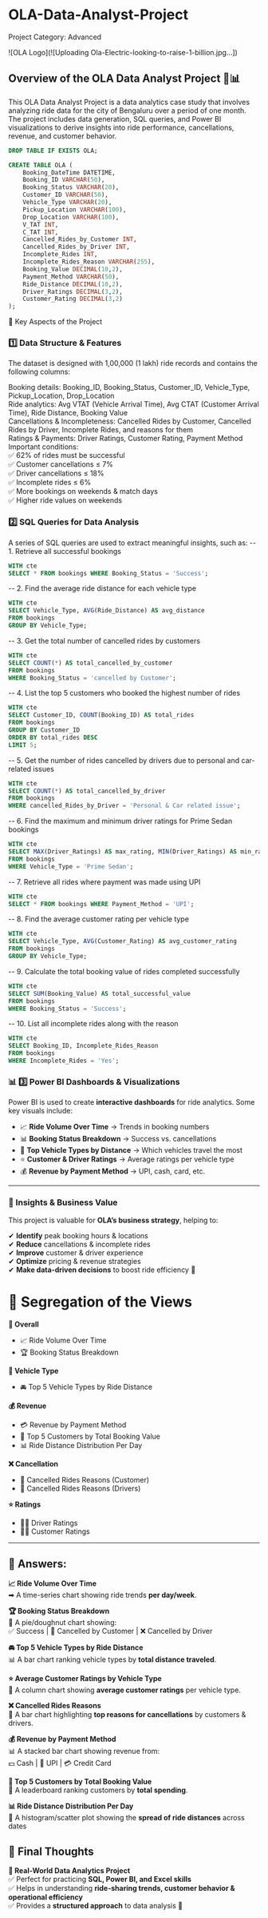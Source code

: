# OLA-Data-Analyst-Project 
Project Category: Advanced

![OLA Logo](![Uploading Ola-Electric-looking-to-raise-1-billion.jpg…])

## Overview of the OLA Data Analyst Project 🚖📊
This OLA Data Analyst Project is a data analytics case study that involves analyzing ride data for the city of Bengaluru over a period of one month. The project includes data generation, SQL queries, and Power BI visualizations to derive insights into ride performance, cancellations, revenue, and customer behavior.

```sql
DROP TABLE IF EXISTS OLA;

CREATE TABLE OLA (
    Booking_DateTime DATETIME,
    Booking_ID VARCHAR(50),
    Booking_Status VARCHAR(20),
    Customer_ID VARCHAR(50),
    Vehicle_Type VARCHAR(20),
    Pickup_Location VARCHAR(100),
    Drop_Location VARCHAR(100),
    V_TAT INT,
    C_TAT INT,
    Cancelled_Rides_by_Customer INT,
    Cancelled_Rides_by_Driver INT,
    Incomplete_Rides INT,
    Incomplete_Rides_Reason VARCHAR(255),
    Booking_Value DECIMAL(10,2),
    Payment_Method VARCHAR(50),
    Ride_Distance DECIMAL(10,2),
    Driver_Ratings DECIMAL(3,2),
    Customer_Rating DECIMAL(3,2)
);
```

🔹 Key Aspects of the Project

### 1️⃣ Data Structure & Features
The dataset is designed with 1,00,000 (1 lakh) ride records and contains the following columns:<br>

Booking details: Booking_ID, Booking_Status, Customer_ID, Vehicle_Type, Pickup_Location, Drop_Location<br>
Ride analytics: Avg VTAT (Vehicle Arrival Time), Avg CTAT (Customer Arrival Time), Ride Distance, Booking Value<br>
Cancellations & Incompleteness: Cancelled Rides by Customer, Cancelled Rides by Driver, Incomplete Rides, and reasons for them<br>
Ratings & Payments: Driver Ratings, Customer Rating, Payment Method<br>
Important conditions:<br>
✅ 62% of rides must be successful<br>
✅ Customer cancellations ≤ 7%<br>
✅ Driver cancellations ≤ 18%<br>
✅ Incomplete rides ≤ 6%<br>
✅ More bookings on weekends & match days<br>
✅ Higher ride values on weekends

### 2️⃣ SQL Queries for Data Analysis
A series of SQL queries are used to extract meaningful insights, such as:
-- 1. Retrieve all successful bookings
```sql
WITH cte
SELECT * FROM bookings WHERE Booking_Status = 'Success';
```

-- 2. Find the average ride distance for each vehicle type
```sql
WITH cte
SELECT Vehicle_Type, AVG(Ride_Distance) AS avg_distance 
FROM bookings 
GROUP BY Vehicle_Type;
```

-- 3. Get the total number of cancelled rides by customers
```sql
WITH cte
SELECT COUNT(*) AS total_cancelled_by_customer 
FROM bookings 
WHERE Booking_Status = 'cancelled by Customer';
```

-- 4. List the top 5 customers who booked the highest number of rides
```sql
WITH cte
SELECT Customer_ID, COUNT(Booking_ID) AS total_rides 
FROM bookings 
GROUP BY Customer_ID 
ORDER BY total_rides DESC 
LIMIT 5;
```

-- 5. Get the number of rides cancelled by drivers due to personal and car-related issues
```sql
WITH cte
SELECT COUNT(*) AS total_cancelled_by_driver 
FROM bookings 
WHERE cancelled_Rides_by_Driver = 'Personal & Car related issue';
```

-- 6. Find the maximum and minimum driver ratings for Prime Sedan bookings
```sql
WITH cte
SELECT MAX(Driver_Ratings) AS max_rating, MIN(Driver_Ratings) AS min_rating 
FROM bookings 
WHERE Vehicle_Type = 'Prime Sedan';
```

-- 7. Retrieve all rides where payment was made using UPI
```sql
WITH cte
SELECT * FROM bookings WHERE Payment_Method = 'UPI';
```

-- 8. Find the average customer rating per vehicle type
```sql
WITH cte
SELECT Vehicle_Type, AVG(Customer_Rating) AS avg_customer_rating 
FROM bookings 
GROUP BY Vehicle_Type;
```

-- 9. Calculate the total booking value of rides completed successfully
```sql
WITH cte
SELECT SUM(Booking_Value) AS total_successful_value 
FROM bookings 
WHERE Booking_Status = 'Success';
```

-- 10. List all incomplete rides along with the reason
```sql
WITH cte
SELECT Booking_ID, Incomplete_Rides_Reason 
FROM bookings 
WHERE Incomplete_Rides = 'Yes';
```

### **📊 3️⃣ Power BI Dashboards & Visualizations**  
Power BI is used to create **interactive dashboards** for ride analytics. Some key visuals include:  

- 📈 **Ride Volume Over Time** → Trends in booking numbers  
- 📊 **Booking Status Breakdown** → Success vs. cancellations  
- 🚗 **Top Vehicle Types by Distance** → Which vehicles travel the most  
- ⭐ **Customer & Driver Ratings** → Average ratings per vehicle type  
- 💰 **Revenue by Payment Method** → UPI, cash, card, etc.  

---

### **🔹 Insights & Business Value**  
This project is valuable for **OLA’s business strategy**, helping to:  

✔ **Identify** peak booking hours & locations  
✔ **Reduce** cancellations & incomplete rides  
✔ **Improve** customer & driver experience  
✔ **Optimize** pricing & revenue strategies  
✔ **Make data-driven decisions** to boost ride efficiency 🚀  


# 🔹 Segregation of the Views

**📌 Overall**
- 📈 Ride Volume Over Time
- 🏆 Booking Status Breakdown

**🚗 Vehicle Type**
- 🚘 Top 5 Vehicle Types by Ride Distance

**💰 Revenue**
- 💳 Revenue by Payment Method
- 👥 Top 5 Customers by Total Booking Value
- 📊 Ride Distance Distribution Per Day

**❌ Cancellation**
- 🚦 Cancelled Rides Reasons (Customer)
- 🛑 Cancelled Rides Reasons (Drivers)

**⭐ Ratings**
- 👨‍✈️ Driver Ratings
- 🧑‍💼 Customer Ratings

---

## 🔹 Answers:

**📈 Ride Volume Over Time**  
➡ A time-series chart showing ride trends **per day/week**.

**🏆 Booking Status Breakdown**  
🔵 A pie/doughnut chart showing:  
✅ Success | 🚫 Cancelled by Customer | ❌ Cancelled by Driver  

**🚘 Top 5 Vehicle Types by Ride Distance**  
📊 A bar chart ranking vehicle types by **total distance traveled**.

**⭐ Average Customer Ratings by Vehicle Type**  
📏 A column chart showing **average customer ratings** per vehicle type.

**❌ Cancelled Rides Reasons**  
📌 A bar chart highlighting **top reasons for cancellations** by customers & drivers.

**💰 Revenue by Payment Method**  
📊 A stacked bar chart showing revenue from:  
💵 Cash | 📲 UPI | 💳 Credit Card  

**👥 Top 5 Customers by Total Booking Value**  
🏅 A leaderboard ranking customers by **total spending**.

**📊 Ride Distance Distribution Per Day**  
📌 A histogram/scatter plot showing the **spread of ride distances** across dates


## 🎯 Final Thoughts
**📌 Real-World Data Analytics Project**  
✅ Perfect for practicing **SQL, Power BI, and Excel skills**  
✅ Helps in understanding **ride-sharing trends, customer behavior & operational efficiency**  
✅ Provides a **structured approach** to data analysis 🚀  

